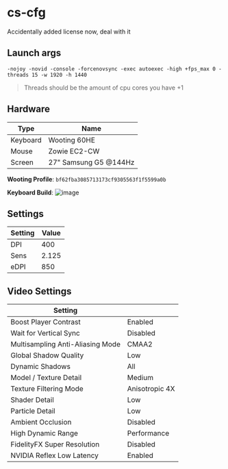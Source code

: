 # cs-cfg

Accidentally added license now, deal with it

## Launch args
`-nojoy -novid -console -forcenovsync -exec autoexec -high +fps_max 0 -threads 15 -w 1920 -h 1440`

> Threads should be the amount of cpu cores you have +1

## Hardware
| Type     | Name                  |
|----------|-----------------------|
| Keyboard | Wooting 60HE          |
| Mouse    | Zowie EC2-CW          |
| Screen   | 27" Samsung G5 @144Hz |

**Wooting Profile**: `bf62fba3085713173cf9305563f1f5599a0b`

**Keyboard Build**:
![image](https://github.com/user-attachments/assets/8387d510-d801-4479-ba37-fe2e9677e723)

## Settings
| Setting      | Value     |
|--------------|-----------|
| DPI          | 400       |
| Sens         | 2.125     |
| eDPI         | 850       |

## Video Settings
| Setting                          |                 |
|----------------------------------|-----------------|
| Boost Player Contrast            | Enabled         |
| Wait for Vertical Sync           | Disabled        |
| Multisampling Anti-Aliasing Mode | CMAA2           |
| Global Shadow Quality            | Low             |
| Dynamic Shadows                  | All             |
| Model / Texture Detail           | Medium          |
| Texture Filtering Mode           | Anisotropic 4X  |
| Shader Detail                    | Low             |
| Particle Detail                  | Low             |
| Ambient Occlusion                | Disabled        |
| High Dynamic Range               | Performance     |
| FidelityFX Super Resolution      | Disabled        |
| NVIDIA Reflex Low Latency        | Enabled         |
